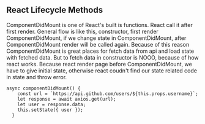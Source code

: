## React Lifecycle Methods

ComponentDidMount is one of React's built is functions. React call it after first render.
General flow is like this, constructor, first render ComponentDidMount, if we change state in ComponentDidMount, after ComponentDidMount render will be called again. Because of this reason ComponentDidMount is great places for fetch data from api and load state with fetched data.
But to fetch data in constructor is NOOO, because of how react works.
Because react render page before ComponentDidMount, we have to give initial state, otherwise react coudn't find our state related code in state and throw error.

```
async componentDidMount() {
    const url = `https://api.github.com/users/${this.props.username}`;
    let response = await axios.get(url);
    let user = response.data;
    this.setState({ user });
  }
```
